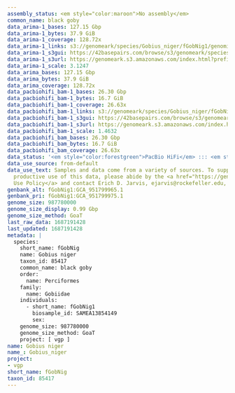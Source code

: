 ```yaml
---
assembly_status: <em style="color:maroon">No assembly</em>
common_name: black goby
data_arima-1_bases: 127.15 Gbp
data_arima-1_bytes: 37.9 GiB
data_arima-1_coverage: 128.72x
data_arima-1_links: s3://genomeark/species/Gobius_niger/fGobNig1/genomic_data/arima/<br>
data_arima-1_s3gui: https://42basepairs.com/browse/s3/genomeark/species/Gobius_niger/fGobNig1/genomic_data/arima/
data_arima-1_s3url: https://genomeark.s3.amazonaws.com/index.html?prefix=species/Gobius_niger/fGobNig1/genomic_data/arima/
data_arima-1_scale: 3.1247
data_arima_bases: 127.15 Gbp
data_arima_bytes: 37.9 GiB
data_arima_coverage: 128.72x
data_pacbiohifi_bam-1_bases: 26.30 Gbp
data_pacbiohifi_bam-1_bytes: 16.7 GiB
data_pacbiohifi_bam-1_coverage: 26.63x
data_pacbiohifi_bam-1_links: s3://genomeark/species/Gobius_niger/fGobNig1/genomic_data/pacbio_hifi/<br>
data_pacbiohifi_bam-1_s3gui: https://42basepairs.com/browse/s3/genomeark/species/Gobius_niger/fGobNig1/genomic_data/pacbio_hifi/
data_pacbiohifi_bam-1_s3url: https://genomeark.s3.amazonaws.com/index.html?prefix=species/Gobius_niger/fGobNig1/genomic_data/pacbio_hifi/
data_pacbiohifi_bam-1_scale: 1.4632
data_pacbiohifi_bam_bases: 26.30 Gbp
data_pacbiohifi_bam_bytes: 16.7 GiB
data_pacbiohifi_bam_coverage: 26.63x
data_status: '<em style="color:forestgreen">PacBio HiFi</em> ::: <em style="color:forestgreen">Arima</em>'
data_use_source: from-default
data_use_text: Samples and data come from a variety of sources. To support fair and
  productive use of this data, please abide by the <a href="https://genome10k.soe.ucsc.edu/data-use-policies/">Data
  Use Policy</a> and contact Erich D. Jarvis, ejarvis@rockefeller.edu, with any questions.
genbank_alt: fGobNig1:GCA_951799965.1
genbank_pri: fGobNig1:GCA_951799975.1
genome_size: 987780000
genome_size_display: 0.99 Gbp
genome_size_method: GoaT
last_raw_data: 1687191428
last_updated: 1687191428
metadata: |
  species:
    short_name: fGobNig
    name: Gobius niger
    taxon_id: 85417
    common_name: black goby
    order:
      name: Perciformes
    family:
      name: Gobiidae
    individuals:
      - short_name: fGobNig1
        biosample_id: SAMEA13854149
        sex:
    genome_size: 987780000
    genome_size_method: GoaT
    project: [ vgp ]
name: Gobius niger
name_: Gobius_niger
project:
- vgp
short_name: fGobNig
taxon_id: 85417
---
```

